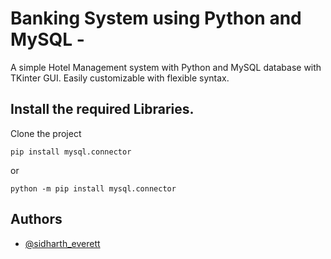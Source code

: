 
# Banking System using Python and MySQL - 
A simple Hotel Management system with Python and MySQL database with TKinter GUI.
Easily customizable with flexible syntax.


## Install the required Libraries.

Clone the project

```
pip install mysql.connector
```
or
```
python -m pip install mysql.connector
```
## Authors

- [@sidharth_everett](https://github.com/Cyber-Zypher)
